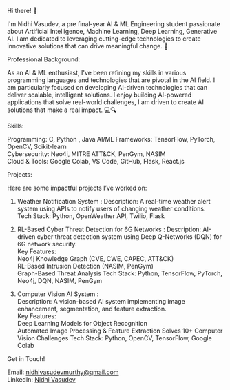 Hi there! 👋  

I'm Nidhi Vasudev, a pre final-year AI & ML Engineering student passionate about Artificial Intelligence, Machine Learning, Deep Learning, Generative AI. I am dedicated to leveraging cutting-edge technologies to create innovative solutions that can drive meaningful change. 🚀  



Professional Background:  

As an AI & ML enthusiast, I've been refining my skills in various programming languages and technologies that are pivotal in the AI field. I am particularly focused on developing AI-driven technologies that can deliver scalable, intelligent solutions. I enjoy building AI-powered applications that solve real-world challenges, I am driven to create AI solutions that make a real impact.  💻🔍  



Skills:  

 Programming: C, Python , Java
 AI/ML Frameworks: TensorFlow, PyTorch, OpenCV, Scikit-learn  
 Cybersecurity: Neo4j, MITRE ATT&CK, PenGym, NASIM  
 Cloud & Tools: Google Colab, VS Code, GitHub, Flask, React.js  



Projects:  

Here are some impactful projects I’ve worked on:

1. Weather Notification System : 
    Description: A real-time weather alert system using APIs to notify users of changing weather conditions.  
    Tech Stack: Python, OpenWeather API, Twilio, Flask  
 

2.  RL-Based Cyber Threat Detection for 6G Networks : 
     Description: AI-driven cyber threat detection system using Deep Q-Networks (DQN) for 6G network security.  
     Key Features:  
       Neo4j Knowledge Graph (CVE, CWE, CAPEC, ATT&CK)  
       RL-Based Intrusion Detection (NASIM, PenGym)  
       Graph-Based Threat Analysis
       Tech Stack: Python, TensorFlow, PyTorch, Neo4j, DQN, NASIM, PenGym  


3.  Computer Vision AI System :  
     Description: A vision-based AI system implementing image enhancement, segmentation, and feature extraction.  
     Key Features:  
       Deep Learning Models for Object Recognition  
       Automated Image Processing & Feature Extraction 
       Solves 10+ Computer Vision Challenges 
       Tech Stack: Python, OpenCV, TensorFlow, Google Colab  
 

 Get in Touch!  

  Email: [nidhivasudevmurthy@gmail.com](mailto:nidhivasudevmurthy@gmail.com)  
  LinkedIn: [Nidhi Vasudev](http://www.linkedin.com/in/nidhivasudev)  
